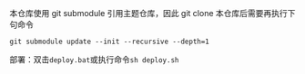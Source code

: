 本仓库使用 git submodule 引用主题仓库，因此 git clone 本仓库后需要再执行下句命令
```
git submodule update --init --recursive --depth=1
```
部署：双击`deploy.bat`或执行命令`sh deploy.sh`
